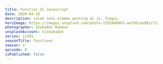 ```yaml
---
title: Function di Javascript
date: 2020-04-18
description: salah satu elemen penting di js, fungsi.
heroImage: https://images.unsplash.com/photo-1555949963-aa79dcee981c?ixlib=rb-1.2.1&ixid=eyJhcHBfaWQiOjEyMDd9&auto=format&fit=crop&w=1350&q=80
photographer: Shahadat Rahman
unsplashAccount: hishahadat
series: js101
seasonTitle: functions
season: 3
episode: 0
isPublished: false
---
```

